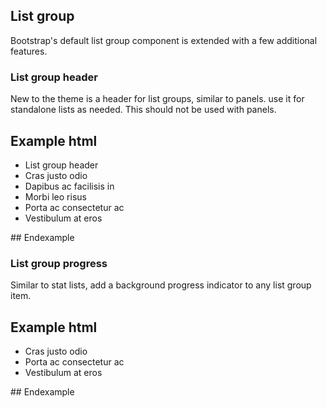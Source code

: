 ## List group

Bootstrap's default list group component is extended with a few additional features.

### List group header

New to the theme is a header for list groups, similar to panels. use it for standalone lists as needed. This should not be used with panels.

## Example html
<ul class="list-group">
  <li class="list-group-header">List group header</li>
  <li class="list-group-item">Cras justo odio</li>
  <li class="list-group-item">Dapibus ac facilisis in</li>
  <li class="list-group-item">Morbi leo risus</li>
  <li class="list-group-item">Porta ac consectetur ac</li>
  <li class="list-group-item">Vestibulum at eros</li>
</ul>
## Endexample


### List group progress

Similar to stat lists, add a background progress indicator to any list group item.

## Example html
<ul class="list-group">
  <li class="list-group-item">
    Cras justo odio
    <span class="list-group-progress" style="width: 75%;"></span>
  </li>
  <li class="list-group-item">
    Porta ac consectetur ac
    <span class="list-group-progress" style="width: 50%;"></span>
  </li>
  <li class="list-group-item">
    Vestibulum at eros
    <span class="list-group-progress" style="width: 25%;"></span>
  </li>
</ul>
## Endexample
